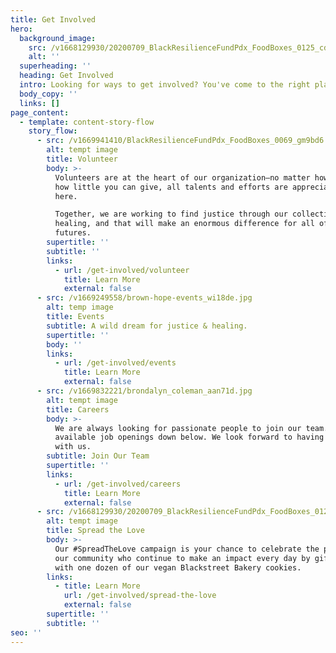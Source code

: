 ```yaml
---
title: Get Involved
hero:
  background_image:
    src: /v1668129930/20200709_BlackResilienceFundPdx_FoodBoxes_0125_cdtjob.jpg
    alt: ''
  superheading: ''
  heading: Get Involved
  intro: Looking for ways to get involved? You've come to the right place.
  body_copy: ''
  links: []
page_content:
  - template: content-story-flow
    story_flow:
      - src: /v1669941410/BlackResilienceFundPdx_FoodBoxes_0069_gm9bd6.jpg
        alt: tempt image
        title: Volunteer
        body: >-
          Volunteers are at the heart of our organization—no matter how much or
          how little you can give, all talents and efforts are appreciated
          here. 

          Together, we are working to find justice through our collective
          healing, and that will make an enormous difference for all of our
          futures. 
        supertitle: ''
        subtitle: ''
        links:
          - url: /get-involved/volunteer
            title: Learn More
            external: false
      - src: /v1669249558/brown-hope-events_wi18de.jpg
        alt: temp image
        title: Events
        subtitle: A wild dream for justice & healing.
        supertitle: ''
        body: ''
        links:
          - url: /get-involved/events
            title: Learn More
            external: false
      - src: /v1669832221/brondalyn_coleman_aan71d.jpg
        alt: tempt image
        title: Careers
        body: >-
          We are always looking for passionate people to join our team. See our
          available job openings down below. We look forward to having you serve
          with us.
        subtitle: Join Our Team
        supertitle: ''
        links:
          - url: /get-involved/careers
            title: Learn More
            external: false
      - src: /v1668129930/20200709_BlackResilienceFundPdx_FoodBoxes_0125_cdtjob.jpg
        alt: tempt image
        title: Spread the Love
        body: >-
          Our #SpreadTheLove campaign is your chance to celebrate the people in
          our community who continue to make an impact every day by gifting them
          with one dozen of our vegan Blackstreet Bakery cookies. 
        links:
          - title: Learn More
            url: /get-involved/spread-the-love
            external: false
        supertitle: ''
        subtitle: ''
seo: ''
---
```


